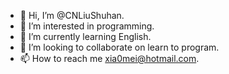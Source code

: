 - 👋 Hi, I’m @CNLiuShuhan.
- 👀 I’m interested in programming.
- 🌱 I’m currently learning English.
- 💞️ I’m looking to collaborate on learn to program.
- 📫 How to reach me xia0mei@hotmail.com.
